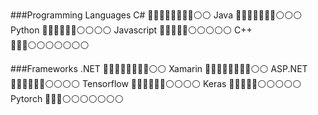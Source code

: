 ###Programming Languages
C#              🔵🔵🔵🔵🔵🔵🔵🔵⚪️⚪️
Java            🔵🔵🔵🔵🔵🔵🔵⚪️⚪️⚪️
Python          🔵🔵🔵🔵🔵🔵⚪️⚪️⚪️⚪️
Javascript      🔵🔵🔵🔵🔵⚪️⚪️⚪️⚪️⚪️
C++             🔵🔵🔵⚪️⚪️⚪️⚪️⚪️⚪️⚪️

###Frameworks
.NET            🔵🔵🔵🔵🔵🔵🔵🔵⚪️⚪️
Xamarin         🔵🔵🔵🔵🔵🔵🔵🔵⚪️⚪️
ASP.NET         🔵🔵🔵🔵🔵🔵⚪️⚪️⚪️⚪️
Tensorflow      🔵🔵🔵🔵🔵🔵⚪️⚪️⚪️⚪️
Keras           🔵🔵🔵🔵🔵⚪️⚪️⚪️⚪️⚪️
Pytorch         🔵🔵🔵⚪️⚪️⚪️⚪️⚪️⚪️⚪️